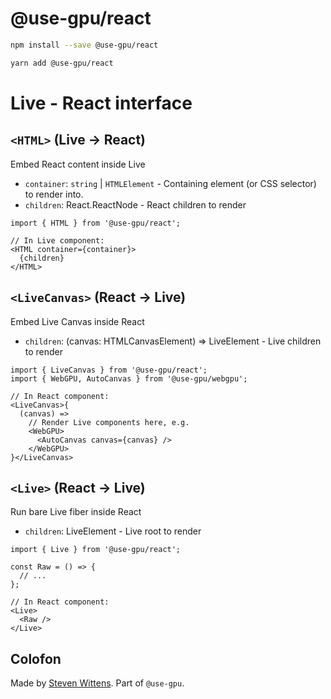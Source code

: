 # @use-gpu/react

```sh
npm install --save @use-gpu/react
```

```sh
yarn add @use-gpu/react
```

# Live - React interface

## `<HTML>` (Live → React)
  
Embed React content inside Live

  - `container`: `string` | `HTMLElement` - Containing element (or CSS selector) to render into.
  - `children`: React.ReactNode - React children to render

```tsx
import { HTML } from '@use-gpu/react';

// In Live component:
<HTML container={container}>
  {children}
</HTML>
```

## `<LiveCanvas>` (React → Live)
  
Embed Live Canvas inside React

  - `children`: (canvas: HTMLCanvasElement) => LiveElement - Live children to render

```tsx
import { LiveCanvas } from '@use-gpu/react';
import { WebGPU, AutoCanvas } from '@use-gpu/webgpu';

// In React component:
<LiveCanvas>{
  (canvas) =>
    // Render Live components here, e.g.
    <WebGPU>
      <AutoCanvas canvas={canvas} />
    </WebGPU>  
}</LiveCanvas>
```

## `<Live>` (React → Live)
  
Run bare Live fiber inside React

  - `children`: LiveElement - Live root to render

```tsx
import { Live } from '@use-gpu/react';

const Raw = () => {
  // ...
};

// In React component:
<Live>
  <Raw />
</Live>
```

## Colofon

Made by [Steven Wittens](https://acko.net). Part of `@use-gpu`.

